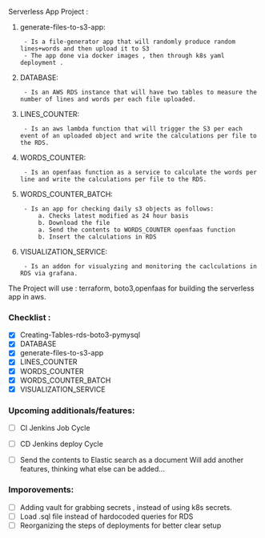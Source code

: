 Serverless App Project :

1. generate-files-to-s3-app:
 
        - Is a file-generator app that will randomly produce random lines+words and then upload it to S3
        - The app done via docker images , then through k8s yaml deployment .

2. DATABASE: 
        
        - Is an AWS RDS instance that will have two tables to measure the number of lines and words per each file uploaded.

3. LINES_COUNTER:
 
        - Is an aws lambda function that will trigger the S3 per each event of an uploaded object and write the calculations per file to the RDS.

4. WORDS_COUNTER: 
    
        - Is an openfaas function as a service to calculate the words per line and write the calculations per file to the RDS.

5. WORDS_COUNTER_BATCH:
    
        - Is an app for checking daily s3 objects as follows:
            a. Checks latest modified as 24 hour basis
            b. Download the file
            a. Send the contents to WORDS_COUNTER openfaas function
            b. Insert the calculations in RDS

5. VISUALIZATION_SERVICE:
 
        - Is an addon for visualyzing and monitoring the caclculations in RDS via grafana.

The Project will use : terraform, boto3,openfaas for building the serverless app in aws.

### Checklist :

   - [x] Creating-Tables-rds-boto3-pymysql
   - [x] DATABASE
   - [x] generate-files-to-s3-app
   - [x] LINES_COUNTER
   - [x] WORDS_COUNTER
   - [x] WORDS_COUNTER_BATCH
   - [x] VISUALIZATION_SERVICE

### Upcoming additionals/features:
  
  - [ ] CI Jenkins Job Cycle
  - [ ] CD Jenkins deploy Cycle
  - [ ] Send the contents to Elastic search as a document
  Will add another features, thinking what else can be added...
                   



### Imporovements:

  
  - [ ] Adding vault for grabbing secrets , instead of using k8s secrets.
  - [ ] Load .sql file instead of hardocoded queries for RDS
  - [ ] Reorganizing the steps of deployments for better clear setup 
